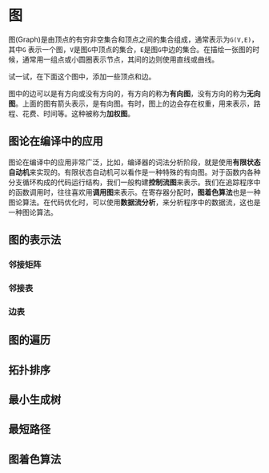 图
================

图(Graph)是由顶点的有穷非空集合和顶点之间的集合组成，通常表示为`G(V,E)`，其中`G` 表示一个图，`V`是图`G`中顶点的集合，`E`是图`G`中边的集合。在描绘一张图的时候，通常用一组点或小圆圈表示节点，其间的边则使用直线或曲线。


试一试，在下面这个图中，添加一些顶点和边。
<ClientOnly><Graph /></ClientOnly>

图中的边可以是有方向或没有方向的，有方向的称为**有向图**，没有方向的称为**无向图**。上面的图有箭头表示，是有向图。有时，图上的边会存在权重，用来表示，路程、花费、时间等。这种被称为**加权图**。


## 图论在编译中的应用

图论在编译中的应用非常广泛，比如，编译器的词法分析阶段，就是使用**有限状态自动机**来实现的。有限状态自动机可以看作是一种特殊的有向图。对于函数内各种分支循环构成的代码运行结构，我们一般构建**控制流图**来表示。我们在追踪程序中的函数调用时，往往喜欢用**调用图**来表示。在寄存器分配时，**图着色算法**也是一种图论算法。在代码优化时，可以使用**数据流分析**，来分析程序中的数据流，这也是一种图论算法。


## 图的表示法

### 邻接矩阵


### 邻接表

### 边表




## 图的遍历



## 拓扑排序



## 最小生成树



## 最短路径



## 图着色算法


